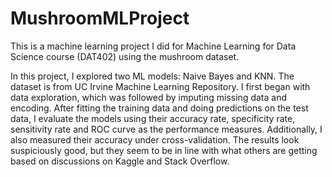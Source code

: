 # MushroomMLProject
This is a machine learning project I did for Machine Learning for Data Science course (DAT402) using the mushroom dataset.

In this project, I explored two ML models: Naive Bayes and KNN. The dataset is from UC Irvine Machine Learning Repository. I first began with data exploration, which was followed by imputing missing data and encoding. After fitting the training data and doing predictions on the test data, I evaluate the models using their accuracy rate, specificity rate, sensitivity rate and ROC curve as the performance measures. Additionally, I also measured their accuracy under cross-validation. The results look suspiciously good, but they seem to be in line with what others are getting based on discussions on Kaggle and Stack Overflow.
